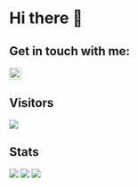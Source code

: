 # Hi there 👋

## Get in touch with me:

<a href="https://www.linkedin.com/in/oleksandr-t/"><img src="https://cdn.jsdelivr.net/npm/simple-icons@v3/icons/linkedin.svg" width="22px"/></a>

## Visitors
<a href="https://hits.seeyoufarm.com"><img src="https://hits.seeyoufarm.com/api/count/incr/badge.svg?url=https%3A%2F%2Fgithub.com%2Faint&count_bg=%2379C83D&title_bg=%23555555&icon=&icon_color=%23E7E7E7&title=hits&edge_flat=true"/></a>

## Stats
![](https://github-profile-summary-cards.vercel.app/api/cards/profile-details?username=aint&theme=github)
![](https://github-profile-summary-cards.vercel.app/api/cards/most-commit-language?username=aint&theme=github)
![](https://github-profile-summary-cards.vercel.app/api/cards/repos-per-language?username=aint&theme=github)

